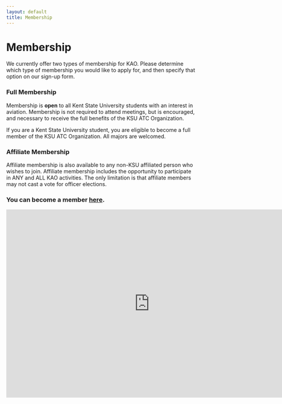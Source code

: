 ```yaml
---
layout: default
title: Membership
---
```

# Membership

We currently offer two types of membership for KAO. Please determine which type of membership you would like to apply for, and then specify that option on our sign-up form.

### Full Membership

Membership is **open** to all Kent State University students with an interest in aviation. Membership is not required to attend meetings, but is encouraged, and necessary to receive the full benefits of the KSU ATC Organization.

If you are a Kent State University student, you are eligible to become a full member of the KSU ATC Organization. All majors are welcomed.

### Affiliate Membership

Affiliate membership is also available to any non-KSU affiliated person who wishes to join. Affiliate membership includes the opportunity to participate in ANY and ALL KAO activities. The only limitation is that affiliate members may not cast a vote for officer elections.

### You can become a member [here](http://kentstateatc.us6.list-manage.com/subscribe?u=43d96d7228aa8f1f9461ceb13&id=fe135b2a2a).

<iframe src="https://docs.google.com/forms/d/e/1FAIpQLSf2lK16a2lfeMXuQqIUIX46h1iFm4kz13jTasBqCRqeEwP0Lw/viewform?embedded=true" width="760" height="500" frameborder="0" marginheight="0" marginwidth="0">Loading...</iframe>